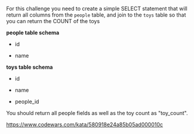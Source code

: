 For this challenge you need to create a simple $\textrm{SELECT}$ statement that will return all columns from the <code>people</code> table, and join to the <code>toys</code> table so that you can return the COUNT of the toys

**people table schema**

- id

- name

**toys table schema**

- id

- name

- people_id

You should return all people fields as well as the toy count as "toy_count".

https://www.codewars.com/kata/580918e24a85b05ad000010c
